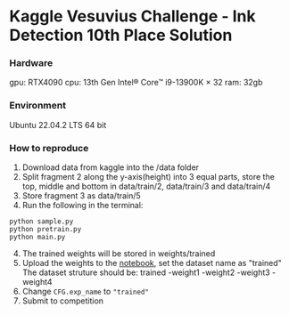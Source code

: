 # Kaggle Vesuvius Challenge - Ink Detection 10th Place Solution

### Hardware
gpu: RTX4090
cpu: 13th Gen Intel® Core™ i9-13900K × 32
ram: 32gb

### Environment
Ubuntu 22.04.2 LTS 64 bit

### How to reproduce
1. Download data from kaggle into the /data folder
2. Split fragment 2 along the y-axis(height) into 3 equal parts, store the top, middle and bottom in data/train/2, data/train/3 and data/train/4
3. Store fragment 3 as data/train/5
4. Run the following in the terminal:
```
python sample.py
python pretrain.py
python main.py
```
4. The trained weights will be stored in weights/trained
5. Upload the weights to the [notebook](https://www.kaggle.com/code/fengqilong/vesuvius-inference), set the dataset name as "trained"
  The dataset struture should be:
    trained
     -weight1
     -weight2
     -weight3
     -weight4
7. Change `CFG.exp_name` to `"trained"`
8. Submit to competition
